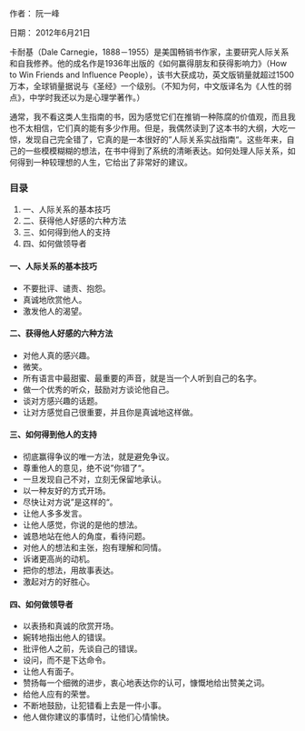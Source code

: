作者： 阮一峰

日期： 2012年6月21日

卡耐基（Dale Carnegie，1888－1955）是美国畅销书作家，主要研究人际关系和自我修养。他的成名作是1936年出版的《如何赢得朋友和获得影响力》（How to Win Friends and Influence People），该书大获成功，英文版销量就超过1500万本，全球销量据说与《圣经》一个级别。（不知为何，中文版译名为《人性的弱点》，中学时我还以为是心理学著作。）

通常，我不看这类人生指南的书，因为感觉它们在推销一种陈腐的价值观，而且我也不太相信，它们真的能有多少作用。但是，我偶然读到了这本书的大纲，大吃一惊，发现自己完全错了，它真的是一本很好的”人际关系实战指南“。这些年来，自己的一些模模糊糊的想法，在书中得到了系统的清晰表达。如何处理人际关系，如何得到一种较理想的人生，它给出了非常好的建议。

### 目录
1. 一、人际关系的基本技巧
1. 二、获得他人好感的六种方法
1. 三、如何得到他人的支持
1. 四、如何做领导者

#### 一、人际关系的基本技巧
- 不要批评、谴责、抱怨。
- 真诚地欣赏他人。
- 激发他人的渴望。
#### 二、获得他人好感的六种方法
- 对他人真的感兴趣。
- 微笑。
- 所有语言中最甜蜜、最重要的声音，就是当一个人听到自己的名字。
- 做一个优秀的听众，鼓励对方谈论他自己。
- 谈对方感兴趣的话题。
- 让对方感觉自己很重要，并且你是真诚地这样做。
#### 三、如何得到他人的支持
- 彻底赢得争议的唯一方法，就是避免争议。
- 尊重他人的意见，绝不说”你错了“。
- 一旦发现自己不对，立刻无保留地承认。
- 以一种友好的方式开场。
- 尽快让对方说”是这样的“。
- 让他人多多发言。
- 让他人感觉，你说的是他的想法。
- 诚恳地站在他人的角度，看待问题。
- 对他人的想法和主张，抱有理解和同情。
- 诉诸更高尚的动机。
- 把你的想法，用故事表达。
- 激起对方的好胜心。
#### 四、如何做领导者
- 以表扬和真诚的欣赏开场。
- 婉转地指出他人的错误。
- 批评他人之前，先谈自己的错误。
- 设问，而不是下达命令。
- 让他人有面子。
- 赞扬每一个细微的进步，衷心地表达你的认可，慷慨地给出赞美之词。
- 给他人应有的荣誉。
- 不断地鼓励，让犯错看上去是一件小事。
- 他人做你建议的事情时，让他们心情愉快。